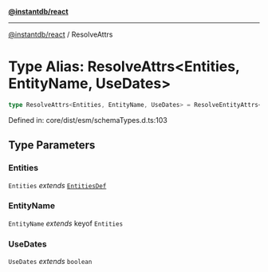 [**@instantdb/react**](../README.md)

***

[@instantdb/react](../packages.md) / ResolveAttrs

# Type Alias: ResolveAttrs\<Entities, EntityName, UseDates\>

```ts
type ResolveAttrs<Entities, EntityName, UseDates> = ResolveEntityAttrs<Entities[EntityName], UseDates>;
```

Defined in: core/dist/esm/schemaTypes.d.ts:103

## Type Parameters

### Entities

`Entities` *extends* [`EntitiesDef`](EntitiesDef.md)

### EntityName

`EntityName` *extends* keyof `Entities`

### UseDates

`UseDates` *extends* `boolean`
